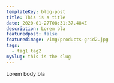 ```yaml
---
templateKey: blog-post
title: This is a title
date: 2020-01-27T08:31:37.484Z
description: Lorem bla
featuredpost: false
featuredimage: /img/products-grid2.jpg
tags:
  - tag1 tag2
mySlug: this is the slug
---
```

Lorem body bla
